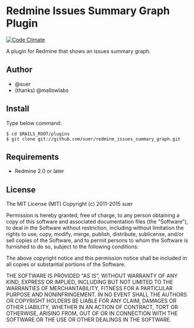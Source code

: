 Redmine Issues Summary Graph Plugin
==============================

[![Code Climate](https://codeclimate.com/github/suer/redmine_issues_summary_graph.png)](https://codeclimate.com/github/suer/redmine_issues_summary_graph)

A plugin for Redmine that shows an issues summary graph.

Author
------------------------------
* @suer
* (thanks) @mallowlabs

Install
------------------------------
Type below command:

    $ cd $RAILS_ROOT/plugins
    $ git clone git://github.com/suer/redmine_issues_summary_graph.git

Requirements
------------------------------
* Redmine 2.0 or later

License
------------------------------
The MIT License (MIT)
Copyright (c) 2011-2015 suer

Permission is hereby granted, free of charge, to any person obtaining a copy of this software and associated documentation files (the "Software"), to deal in the Software without restriction, including without limitation the rights to use, copy, modify, merge, publish, distribute, sublicense, and/or sell copies of the Software, and to permit persons to whom the Software is furnished to do so, subject to the following conditions:

The above copyright notice and this permission notice shall be included in all copies or substantial portions of the Software.

THE SOFTWARE IS PROVIDED "AS IS", WITHOUT WARRANTY OF ANY KIND, EXPRESS OR IMPLIED, INCLUDING BUT NOT LIMITED TO THE WARRANTIES OF MERCHANTABILITY, FITNESS FOR A PARTICULAR PURPOSE AND NONINFRINGEMENT. IN NO EVENT SHALL THE AUTHORS OR COPYRIGHT HOLDERS BE LIABLE FOR ANY CLAIM, DAMAGES OR OTHER LIABILITY, WHETHER IN AN ACTION OF CONTRACT, TORT OR OTHERWISE, ARISING FROM, OUT OF OR IN CONNECTION WITH THE SOFTWARE OR THE USE OR OTHER DEALINGS IN THE SOFTWARE.
